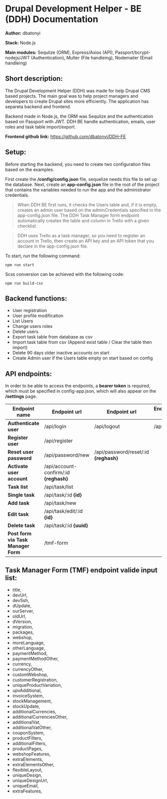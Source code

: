 # Drupal Development Helper - BE (DDH) Documentation

**Author:** dbatonyi

**Stack:** Node.js

**Main modules:** Sequlize (ORM), Express/Axios (API), Passport/bcrypt-nodejs/JWT (Authentication), Multer (File handleing), Nodemailer (Email handleing)

## Short description:

The Drupal Development Helper (DDH) was made for help Drupal CMS based projects. The main goal was to help project managers and developers to create Drupal sites more efficiently.
The application has separeta backend and frontend.

Backend made in Node.js, the ORM was Sequlize and the authentication based on Passport with JWT.
DDH BE handle authentication, emails, user roles and task table import/export.

**Frontend github link:** https://github.com/dbatonyi/DDH-FE

## Setup:

Before starting the backend, you need to create two configuration files based on the examples.

First create the **/config/config.json** file, sequelize needs this file to set up the database.
Next, create an **app-config.json** file in the root of the project that contains the variables needed to run the app and the administrator credentials.

> When DDH BE first runs, it checks the Users table and, if it is empty,
> creates an admin user based on the adminCredentials specified in the
> app-config.json file. The DDH Task Manager form endpoint automatically
> creates the table and column in Trello with a given checklist.

> DDH uses Trello as a task manager, so you need to register an account
> in Trello, then create an API key and an API token that you declare in
> the app-config.json file.

To start, run the following command:

    npm run start

Scss conversion can be achieved with the following code:

    npm run build-css

## Backend functions:

- User registration
- User profile modification
- List Users
- Change users roles
- Delete users
- Export task table from database as csv
- Import task table from csv (Append exist table / Clear the table then
  import)
- Delete 90 days older inactive accounts on start
- Create Admin user if the Users table empty on start based on config

## API endpoints:

In order to be able to access the endpoints, a **bearer token** is required, which must be specified in config-app.json, which will also appear on the **/settings** page.

| Endpoint name                       | Endpoint url                           | Endpoint url                          | Endpoint url |
| ----------------------------------- | -------------------------------------- | ------------------------------------- | ------------ |
| **Authenticate user**               | /api/login                             | /api/logout                           | /api/user    |
| **Register user**                   | /api/register                          |                                       |              |
| **Reset user password**             | /api/password/new                      | /api/password/reset/:id **{reghash}** |              |
| **Activate user account**           | /api/account-confirm/:id **{reghash}** |                                       |              |
| **Task list**                       | /api/task/list                         |                                       |              |
| **Single task**                     | /api/task/:id **{id}**                 |                                       |              |
| **Add task**                        | /api/task/new                          |                                       |              |
| **Edit task**                       | /api/task/edit/:id **{id}**            |                                       |              |
| **Delete task**                     | /api/task/:id **{uuid}**               |                                       |              |
| **Post form via Task Manager Form** | /tmf-form                              |                                       |

## Task Manager Form (TMF) endpoint valide input list:

- title,
- devUrl,
- devSsh,
- dUpdate,
- ourServer,
- oldUrl,
- dVersion,
- migration,
- packages,
- webshop,
- moreLanguage,
- otherLanguage,
- paymentMethod,
- paymentMethodOther,
- currency,
- currencyOther,
- customWebshop,
- customerRegistration,
- uniqueProductVariation,
- upvAdditional,
- invoiceSystem,
- stockManagement,
- stockUpdate,
- additionalCurrencies,
- additionalCurrenciesOther,
- additionalVat,
- additionalVatOther,
- couponSystem,
- productFilters,
- additionalFilters,
- productPages,
- webshopFeatures,
- extraElements,
- extraElementsOther,
- flexibleLayout,
- uniqueDesign,
- uniqueDesignUrl,
- uniqueEmail,
- extraFeatures,
